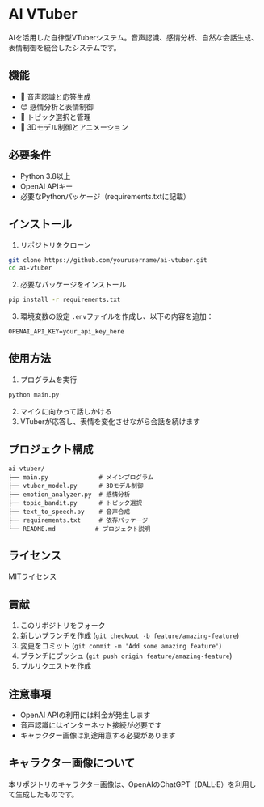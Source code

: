 # AI VTuber

AIを活用した自律型VTuberシステム。音声認識、感情分析、自然な会話生成、表情制御を統合したシステムです。

## 機能

- 🎤 音声認識と応答生成
- 😊 感情分析と表情制御
- 🎯 トピック選択と管理
- 🎨 3Dモデル制御とアニメーション

## 必要条件

- Python 3.8以上
- OpenAI APIキー
- 必要なPythonパッケージ（requirements.txtに記載）

## インストール

1. リポジトリをクローン
```bash
git clone https://github.com/yourusername/ai-vtuber.git
cd ai-vtuber
```

2. 必要なパッケージをインストール
```bash
pip install -r requirements.txt
```

3. 環境変数の設定
`.env`ファイルを作成し、以下の内容を追加：
```
OPENAI_API_KEY=your_api_key_here
```

## 使用方法

1. プログラムを実行
```bash
python main.py
```

2. マイクに向かって話しかける
3. VTuberが応答し、表情を変化させながら会話を続けます

## プロジェクト構成

```
ai-vtuber/
├── main.py              # メインプログラム
├── vtuber_model.py      # 3Dモデル制御
├── emotion_analyzer.py  # 感情分析
├── topic_bandit.py      # トピック選択
├── text_to_speech.py    # 音声合成
├── requirements.txt     # 依存パッケージ
└── README.md           # プロジェクト説明
```

## ライセンス

MITライセンス

## 貢献

1. このリポジトリをフォーク
2. 新しいブランチを作成 (`git checkout -b feature/amazing-feature`)
3. 変更をコミット (`git commit -m 'Add some amazing feature'`)
4. ブランチにプッシュ (`git push origin feature/amazing-feature`)
5. プルリクエストを作成

## 注意事項

- OpenAI APIの利用には料金が発生します
- 音声認識にはインターネット接続が必要です
- キャラクター画像は別途用意する必要があります

## キャラクター画像について

本リポジトリのキャラクター画像は、OpenAIのChatGPT（DALL·E）を利用して生成したものです。 